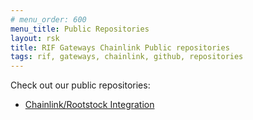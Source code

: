 ```yaml
---
# menu_order: 600
menu_title: Public Repositories
layout: rsk
title: RIF Gateways Chainlink Public repositories
tags: rif, gateways, chainlink, github, repositories
---
```


Check out our public repositories:
- [Chainlink/Rootstock Integration](https://github.com/smartcontractkit/chainlink-RSK)
